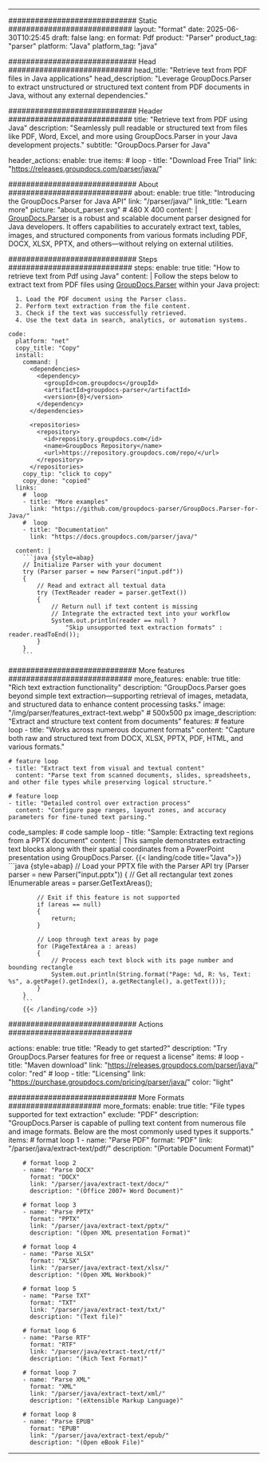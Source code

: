 


---
############################# Static ############################
layout: "format"
date:  2025-06-30T10:25:45
draft: false
lang: en
format: Pdf
product: "Parser"
product_tag: "parser"
platform: "Java"
platform_tag: "java"

############################# Head ############################
head_title: "Retrieve text from PDF files in Java applications"
head_description: "Leverage GroupDocs.Parser to extract unstructured or structured text content from PDF documents in Java, without any external dependencies."

############################# Header ############################
title: "Retrieve text from PDF using Java" 
description: "Seamlessly pull readable or structured text from files like PDF, Word, Excel, and more using GroupDocs.Parser in your Java development projects."
subtitle: "GroupDocs.Parser for Java" 

header_actions:
  enable: true
  items:
    #  loop
    - title: "Download Free Trial"
      link: "https://releases.groupdocs.com/parser/java/"
      
############################# About ############################
about:
    enable: true
    title: "Introducing the GroupDocs.Parser for Java API"
    link: "/parser/java/"
    link_title: "Learn more"
    picture: "about_parser.svg" # 480 X 400
    content: |
       [GroupDocs.Parser](/parser/java/) is a robust and scalable document parser designed for Java developers. It offers capabilities to accurately extract text, tables, images, and structured components from various formats including PDF, DOCX, XLSX, PPTX, and others—without relying on external utilities.

############################# Steps ############################
steps:
    enable: true
    title: "How to retrieve text from Pdf using Java"
    content: |
      Follow the steps below to extract text from PDF files using [GroupDocs.Parser](/parser/java/) within your Java project:
      
      1. Load the PDF document using the Parser class.
      2. Perform text extraction from the file content.
      3. Check if the text was successfully retrieved.
      4. Use the text data in search, analytics, or automation systems.
   
    code:
      platform: "net"
      copy_title: "Copy"
      install:
        command: |
          <dependencies>
            <dependency>
              <groupId>com.groupdocs</groupId>
              <artifactId>groupdocs-parser</artifactId>
              <version>{0}</version>
            </dependency>
          </dependencies>

          <repositories>
            <repository>
              <id>repository.groupdocs.com</id>
              <name>GroupDocs Repository</name>
              <url>https://repository.groupdocs.com/repo/</url>
            </repository>
          </repositories>
        copy_tip: "click to copy"
        copy_done: "copied"
      links:
        #  loop
        - title: "More examples"
          link: "https://github.com/groupdocs-parser/GroupDocs.Parser-for-Java/"
        #  loop
        - title: "Documentation"
          link: "https://docs.groupdocs.com/parser/java/"
          
      content: |
        ```java {style=abap}
        // Initialize Parser with your document
        try (Parser parser = new Parser("input.pdf"))
        {
            // Read and extract all textual data
            try (TextReader reader = parser.getText())
            {
                // Return null if text content is missing
                // Integrate the extracted text into your workflow
                System.out.println(reader == null ? 
                    "Skip unsupported text extraction formats" : reader.readToEnd());
            }
        }
        ```            

############################# More features ############################
more_features:
  enable: true
  title: "Rich text extraction functionality"
  description: "GroupDocs.Parser goes beyond simple text extraction—supporting retrieval of images, metadata, and structured data to enhance content processing tasks."
  image: "/img/parser/features_extract-text.webp" # 500x500 px
  image_description: "Extract and structure text content from documents"
  features:
    # feature loop
    - title: "Works across numerous document formats"
      content: "Capture both raw and structured text from DOCX, XLSX, PPTX, PDF, HTML, and various formats."

    # feature loop
    - title: "Extract text from visual and textual content"
      content: "Parse text from scanned documents, slides, spreadsheets, and other file types while preserving logical structure."

    # feature loop
    - title: "Detailed control over extraction process"
      content: "Configure page ranges, layout zones, and accuracy parameters for fine-tuned text parsing."
      
  code_samples:
    # code sample loop
    - title: "Sample: Extracting text regions from a PPTX document"
      content: |
        This sample demonstrates extracting text blocks along with their spatial coordinates from a PowerPoint presentation using GroupDocs.Parser.
        {{< landing/code title="Java">}}
        ```java {style=abap}
        //  Load your PPTX file with the Parser API
        try (Parser parser = new Parser("input.pptx"))
        {
            // Get all rectangular text zones
            IEnumerable<PageTextArea> areas = parser.GetTextAreas();

            // Exit if this feature is not supported
            if (areas == null)
            {
                return;
            }

            // Loop through text areas by page
            for (PageTextArea a : areas)
            {
                // Process each text block with its page number and bounding rectangle
                System.out.println(String.format("Page: %d, R: %s, Text: %s", a.getPage().getIndex(), a.getRectangle(), a.getText()));
            }
        }
        ```
        {{< /landing/code >}}


############################# Actions ############################

actions:
  enable: true
  title: "Ready to get started?"
  description: "Try GroupDocs.Parser features for free or request a license"
  items:
    #  loop
    - title: "Maven download"
      link: "https://releases.groupdocs.com/parser/java/"
      color: "red"
        #  loop
    - title: "Licensing"
      link: "https://purchase.groupdocs.com/pricing/parser/java/"
      color: "light"


############################# More Formats #####################
more_formats:
    enable: true
    title: "File types supported for text extraction"
    exclude: "PDF"
    description: "GroupDocs.Parser is capable of pulling text content from numerous file and image formats. Below are the most commonly used types it supports."
    items: 
        # format loop 1
        - name: "Parse PDF"
          format: "PDF"
          link: "/parser/java/extract-text/pdf/"
          description: "(Portable Document Format)"
          
        # format loop 2
        - name: "Parse DOCX"
          format: "DOCX"
          link: "/parser/java/extract-text/docx/"
          description: "(Office 2007+ Word Document)"
          
        # format loop 3
        - name: "Parse PPTX"
          format: "PPTX"
          link: "/parser/java/extract-text/pptx/"
          description: "(Open XML presentation Format)"
          
        # format loop 4
        - name: "Parse XLSX"
          format: "XLSX"
          link: "/parser/java/extract-text/xlsx/"
          description: "(Open XML Workbook)"
          
        # format loop 5
        - name: "Parse TXT"
          format: "TXT"
          link: "/parser/java/extract-text/txt/"
          description: "(Text file)"
          
        # format loop 6
        - name: "Parse RTF"
          format: "RTF"
          link: "/parser/java/extract-text/rtf/"
          description: "(Rich Text Format)"
          
        # format loop 7
        - name: "Parse XML"
          format: "XML"
          link: "/parser/java/extract-text/xml/"
          description: "(eXtensible Markup Language)"
          
        # format loop 8
        - name: "Parse EPUB"
          format: "EPUB"
          link: "/parser/java/extract-text/epub/"
          description: "(Open eBook File)"
         
          

---